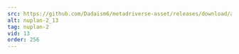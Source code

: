 ```yaml
---
src: https://github.com/Dadaism6/metadriverse-asset/releases/download/assetsv1.0.2/nuplan-2_13.mp4
alt: nuplan-2_13
tag: nuplan-2
vid: 13
order: 256
---
```


